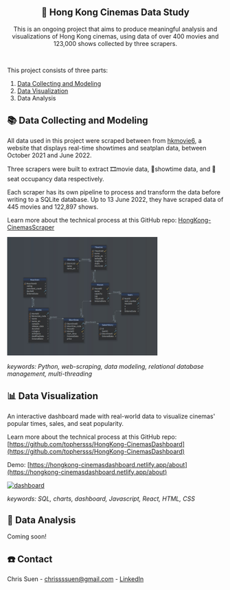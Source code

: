 <!-- PROJECT LOGO -->
<br />
<div align="center">
  <a href="https://github.com/tophersss/HongKong-CinemasData">

[comment]: <> (    <img src="images/logo.png" alt="Logo" width="80" height="80">)
  </a>

<h2 align="center">🍿 Hong Kong Cinemas Data Study </h1>

  <p align="center">
	This is an ongoing project that aims to produce meaningful analysis and visualizations of Hong Kong cinemas,
	using data of over 400 movies and 123,000 shows collected by three scrapers.
    <br />
  </p>
</div>

<br />

This project consists of three parts:
1. [Data Collecting and Modeling](https://github.com/tophersss/HongKong-CinemasScrapers)
2. [Data Visualization](https://github.com/tophersss/HongKong-CinemasDashboard)
3. Data Analysis


<!-- DATA COLLECTING AND MODELING -->
## 📚 Data Collecting and Modeling

All data used in this project were scraped between from [hkmovie6](https://hkmovie6.com/), a website that displays real-time showtimes and seatplan data, between October 2021 and June 2022.

Three scrapers were built to extract 🎞️movie data, 🎫showtime data, and 💺seat occupancy data respectively.

Each scraper has its own pipeline to process and transform the data before writing to a SQLite database. Up to 13 June 2022, they have scraped data of 445 movies and 122,897 shows.

Learn more about the technical process at this GitHub repo: [HongKong-CinemasScraper](https://github.com/tophersss/HongKong-CinemasScrapers)

<img src="screenshots/data__1.jpg" alt="data" width=350 height=auto />

<br />

*keywords: Python, web-scraping, data modeling, relational database management, multi-threading*


<!-- DATA VISUALIZATION -->
## 📊 Data Visualization

An interactive dashboard made with real-world data to visualize cinemas' popular times, sales, and seat popularity.

Learn more about the technical process at this GitHub repo: [https://github.com/tophersss/HongKong-CinemasDashboard](https://github.com/tophersss/HongKong-CinemasDashboard)

Demo: [https://hongkong-cinemasdashboard.netlify.app/about](https://hongkong-cinemasdashboard.netlify.app/about)

<a href="https://hongkong-cinemasdashboard.netlify.app/about" target="_blank">
    <img src="screenshots/dashboard__2.gif" alt="dashboard" width=700 height=auto />
</a>

<br />

*keywords: SQL, charts, dashboard, Javascript, React, HTML, CSS*


<!-- DATA ANALYSIS -->
## 📝 Data Analysis

Coming soon!


<!-- CONTACT -->
## ☎️ Contact

Chris Suen - chrissssuen@gmail.com - [LinkedIn](https://www.linkedin.com/in/chris-suen-617b57242/)
